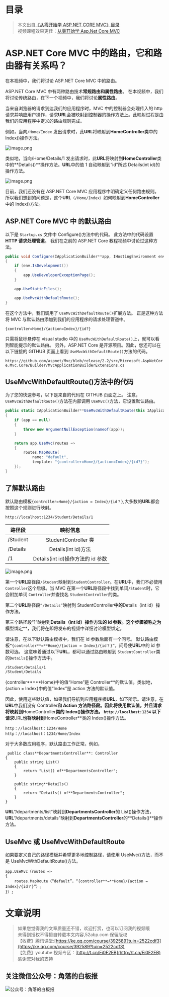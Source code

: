 # 目录
> 本文出自[《从零开始学 ASP.NET CORE MVC》目录](https://www.52abp.com/wiki/mvc/0.1.4/1.Intro) </br>
> 视频课程效果更佳：[从零开始学 Asp.Net Core MVC](https://study.163.com/course/courseMain.htm?courseId=1209215803&share=2&shareId=400000000309007) </br>

# ASP.NET Core MVC 中的路由，它和路由器有关系吗？

在本视频中，我们将讨论 ASP.NET Core MVC 中的路由。

ASP.NET Core MVC 中有两种路由技术**常规路由和属性路由**。
在本视频中，我们将讨论传统路由，在下一个视频中，我们将讨论**属性路由**。

当来自浏览器的请求到达我们的应用程序时，MVC 中的控制器会处理传入的 http 请求并响应用户操作，请求**URL**会被映射到控制器的操作方法上。此映射过程是由我们的应用程序中定义的路由规则完成。

例如，当向`/Home/Index` 发出请求时，此**URL**将映射到**HomeController**类中的 Index()操作方法。

![image.png](https://upload-images.jianshu.io/upload_images/1979022-b76f925d0c25a1fa.png?imageMogr2/auto-orient/strip%7CimageView2/2/w/1240)

类似地，当向/Home/Details/1 发出请求时，此**URL**将映射到**HomeController**类中的**Details()**操作方法。**URL**中的值 1 自动映射到“id”所述 Details(int id)的操作方法。

![image.png](https://upload-images.jianshu.io/upload_images/1979022-e906cb2946d0e9eb.png?imageMogr2/auto-orient/strip%7CimageView2/2/w/1240)

目前，我们还没有在 ASP.NET Core MVC 应用程序中明确定义任何路由规则。
所以我们想到的问题是，这个**URL**`（/Home/Index）`如何映射到**HomeController**中的 Index()方法。

## ASP.NET Core MVC 中 的默认路由

以下是 `Startup.cs` 文件中 Configure()方法中的代码。
此方法中的代码设置**HTTP 请求处理管道**。
我们在之前的 ASP.NET Core 教程视频中讨论过这种方法。

```csharp
public void Configure(IApplicationBuilder**app, IHostingEnvironment env)
{
    if (env.IsDevelopment())
    {
        app.UseDeveloperExceptionPage();
    }

    app.UseStaticFiles();

    app.UseMvcWithDefaultRoute();
}
```

在这个方法中，我们调用了 `UseMvcWithDefaultRoute()`扩展方法。
正是这种方法将 MVC 与默认路由添加到我们的应用程序的请求处理管道中。

`{controller=Home}/{action=Index}/{id?}`

只需将鼠标悬停在 visual studio 中的 `UseMvcWithDefaultRoute()`上，就可以看到智能提示的默认路由。
另外，ASP.NET Core 是开源项目。因此，您还可以在以下链接的 GITHUB 页面上看到 `UseMvcWithDefaultRoute()`方法的代码。

`https://github.com/aspnet/Mvc/blob/release/2.2/src/Microsoft.AspNetCore.Mvc.Core/Builder/MvcApplicationBuilderExtensions.cs`

## UseMvcWithDefaultRoute()方法中的代码

为了您的快速参考，以下是来自的代码在 GITHUB 页面之上。
注意，`UseMvcWithDefaultRoute()`方法在内部调用 `UseMvc()`方法，它设置默认路由。

```csharp
public static IApplicationBuilder**UseMvcWithDefaultRoute(this IApplicationBuilder**app)
{
    if (app == null)
    {
        throw new ArgumentNullException(nameof(app));
    }

    return app.UseMvc(routes =>
    {
        routes.MapRoute(
            name: "default",
            template: "{controller=Home}/{action=Index}/{id?}");
    });
}
```

## 了解默认路由

默认路由模板`{controller=Home}/{action = Index}/{id？}`,大多数的**URL**都会按照这个规则进行映射。

`http://localhost:1234/Student/Details/1`

| 路径段   |             映射信息              |
| -------- | :-------------------------------: |
| /Student |       StudentController 类        |
| /Details |        Details(int id)方法        |
| /1       | Details(int id)操作方法的 id 参数 |

![image.png](https://upload-images.jianshu.io/upload_images/1979022-66f7963903d52959.png?imageMogr2/auto-orient/strip%7CimageView2/2/w/1240)

第一个**URL**路径段`/Student`映射到`StudentController`。在**URL**中，我们不必使用 `Controller`这个后缀。当 MVC 在第一个**URL**路径段中找到单词`/Student`时，它会附加单词 `Controller`并查找名 `StudentController`的类。

第二个**URL**路径段`“/Details”`映射到 StudentController**中的**Details（int id）操作方法。

第三个路径段“1”映射到**Details（int id）操作方法的 id 参数。这个步骤被称之为**模型绑定\*\*，我们将在即将发布的视频中详细讨论模型绑定。

请注意，在以下默认路由模板中，我们在 id 参数后面有一个问号。 默认路由模板`“{controller**=**Home}/{action = Index}/{id？}”`，问号使**URL**中的 id 参数可选。
这意味着通过以下**URL**，都可以通过路由映射到 `StudentController`类的`Details`()操作方法中。

```css
/Student/Details/1
/Student/Details
```

{controller**=**Home}中的值“Home”是 Controller\*\*的默认值。类似地，{action = Index}中的值“Index”是 action 方法的默认值。

因此，使用这些默认值，如果我们导航到应用程序根**URL**，如下所示。请注意，在**URL**中我们没有 Controller**和 Action 方法路径段。因此将使用默认值，并且请求将映射到**HomeController**类的 Index()操作方法。
`http://localhost:1234`
以下请求**URL**也将映射到**HomeController\*\*类的 Index()操作方法。

```
http：//localhost：1234/Home
http：//localhost：1234/Home/Index
```

对于大多数应用程序，默认路由工作正常。例如，

```
 public class**DepartmentsController**: Controller
{
    public string List()
    {
        return "List() of**DepartmentsController";
    }

    public string**Details()
    {
        return "Details() of**DepartmentsController";
    }
}
```

**URL**“/departments/list”映射到**DepartmentsController**的 List()操作方法，**URL**“/departments/details”映射到**DepartmentsController**的**Details()**操作方法。

## UseMvc 或 UseMvcWithDefaultRoute

如果要定义自己的路径模板并希望更多地控制路径，请使用 UseMvc()方法，而不是 UseMvcWithDefaultRoute()方法。

```
app.UseMvc（routes =>
{
    routes.MapRoute（“default”，“{controller**=**Home}/{action = Index}/{id？}”）;
}）;

```

# 文章说明

> 如果您觉得我的文章质量还不错，欢迎打赏，也可以订阅我的视频哦 </br>
> 未得到授权不得擅自转载本文内容,52abp.com 保留版权 </br>
> 【收费】腾讯课堂:[https://ke.qq.com/course/392589?tuin=2522cdf3](https://ke.qq.com/course/392589?tuin=2522cdf3) </br>
> 【免费】youtube 视频专区：[http://t.cn/Ei0F2EB](http://t.cn/Ei0F2EB) </br>
> 感谢您对我的支持

## 关注微信公众号：角落的白板报

![公众号：角落的白板报](https://upload-images.jianshu.io/upload_images/1979022-f19c505c18160c16.png)
